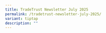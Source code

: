 ```yaml
---
title: TradeTrust Newsletter July 2025
permalink: /tradetrust-newsletter-july-2025/
variant: tiptap
description: ""
---
```

